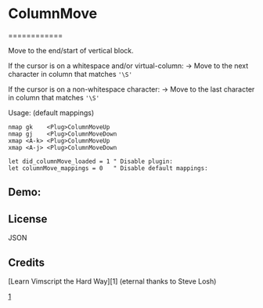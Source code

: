 # ColumnMove
============

Move to the end/start of vertical block.

If the cursor is on a whitespace and/or virtual-column:
-> Move to the next character in column that matches `'\S'`

If the cursor is on a non-whitespace character:
-> Move to the last character in column that matches `'\S'`

Usage: (default mappings)

```viml
nmap gk    <Plug>ColumnMoveUp
nmap gj    <Plug>ColumnMoveDown
xmap <A-k> <Plug>ColumnMoveUp
xmap <A-j> <Plug>ColumnMoveDown
```

```viml
let did_columnMove_loaded = 1 " Disable plugin:
let columnMove_mappings = 0   " Disable default mappings:
```

## Demo:                           

## License

JSON

## Credits

[Learn Vimscript the Hard Way][1] (eternal thanks to Steve Losh)

[1](http://learnvimscriptthehardway.stevelosh.com/)

<!--![alt text](./pp_self2.png "")-->

